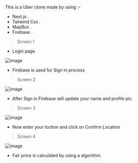 This is a Uber clone made by using :-
- Next.js .
- Tailwind Css .
- MapBox .
- Firebase .




>Screen 1

- Login page

![image](https://user-images.githubusercontent.com/94830605/193873044-70abe931-27a3-4713-b933-5ee61e4a93b9.png)


- Firebase is used for Sign in process




>Screen 2

![image](https://user-images.githubusercontent.com/94830605/193873366-1c545934-03f6-4c8d-bffc-7212ec9e6e78.png)


- After Sign in Firebase will update your name and profile pic.




>Screen 3

![image](https://user-images.githubusercontent.com/94830605/193874893-48516e83-4fe2-424c-aac0-502388b84b64.png)


- Now enter your loction and click on Confirm Location 




>Screen 4

![image](https://user-images.githubusercontent.com/94830605/193875253-5a36f081-1e4f-45c8-a3f9-cf492812ef73.png)


- Fair price is calculated by using a algorithm.


